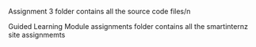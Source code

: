 Assignment 3 folder contains all the source code files/n

Guided Learning Module assignments folder contains all the smartinternz site assignmemts

